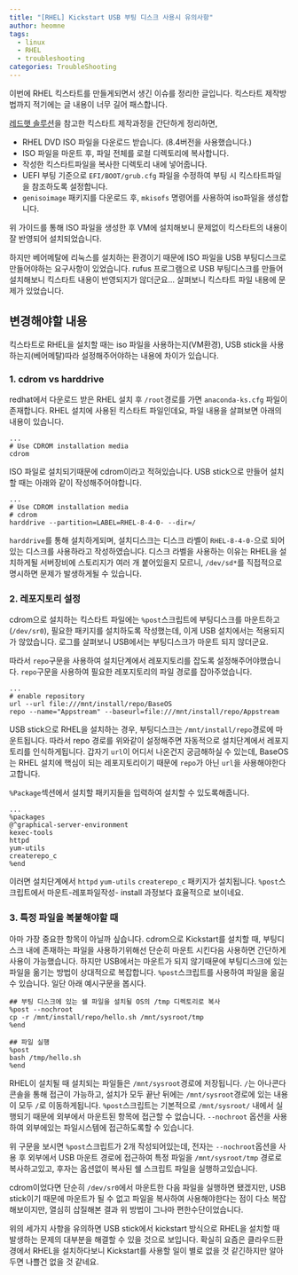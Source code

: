```yaml
---
title: "[RHEL] Kickstart USB 부팅 디스크 사용시 유의사항"
author: heomne
tags:
  - linux
  - RHEL
  - troubleshooting
categories: TroubleShooting
---
```

이번에 RHEL 킥스타트를 만들게되면서 생긴 이슈를 정리한 글입니다. 킥스타트 제작방법까지 적기에는 글 내용이 너무 길어 패스합니다.

[레드햇 솔루션](https://access.redhat.com/solutions/60959)을 참고한 킥스타트 제작과정을 간단하게 정리하면,

* RHEL DVD ISO 파일을 다운로드 받습니다. (8.4버전을 사용했습니다.)
* ISO 파일을 마운트 후, 파일 전체를 로컬 디렉토리에 복사합니다.
* 작성한 킥스타트파일을 복사한 디렉토리 내에 넣어줍니다.
* UEFI 부팅 기준으로 `EFI/BOOT/grub.cfg` 파일을 수정하여 부팅 시 킥스타트파일을 참조하도록 설정합니다.
* `genisoimage` 패키지를 다운로드 후, `mkisofs` 명령어를 사용하여 iso파일을 생성합니다.

위 가이드를 통해 ISO 파일을 생성한 후 VM에 설치해보니 문제없이 킥스타트의 내용이 잘 반영되어 설치되었습니다.

하지만 베어메탈에 리눅스를 설치하는 환경이기 때문에 ISO 파일을 USB 부팅디스크로 만들어야하는 요구사항이 있었습니다. rufus 프로그램으로 USB 부팅디스크를 만들어 설치해보니 킥스타트 내용이 반영되지가 않더군요... 살펴보니 킥스타트 파일 내용에 문제가 있었습니다.

## 변경해야할 내용

킥스타트로 RHEL을 설치할 때는 iso 파일을 사용하는지(VM환경), USB stick을 사용하는지(베어메탈)따라 설정해주어야하는 내용에 차이가 있습니다.

### 1. cdrom vs harddrive

redhat에서 다운로드 받은 RHEL 설치 후 `/root`경로를 가면 `anaconda-ks.cfg` 파일이 존재합니다. RHEL 설치에 사용된 킥스타트 파일인데요, 파일 내용을 살펴보면 아래의 내용이 있습니다.

```shell
...
# Use CDROM installation media
cdrom
```

ISO 파일로 설치되기때문에 cdrom이라고 적혀있습니다. USB stick으로 만들어 설치할 때는 아래와 같이 작성해주어야합니다.

```shell
...
# Use CDROM installation media
# cdrom
harddrive --partition=LABEL=RHEL-8-4-0- --dir=/
```

`harddrive`를 통해 설치하게되며, 설치디스크는 디스크 라벨이 `RHEL-8-4-0-`으로 되어있는 디스크를 사용하라고 작성하였습니다.
디스크 라벨을 사용하는 이유는 RHEL을 설치하게될 서버장비에 스토리지가 여러 개 붙어있을지 모르니, `/dev/sd*`를 직접적으로 명시하면 문제가 발생하게될 수 있습니다.

### 2. 레포지토리 설정

cdrom으로 설치하는 킥스타트 파일에는 `%post`스크립트에 부팅디스크를 마운트하고(`/dev/sr0`), 필요한 패키지를 설치하도록 작성했는데, 이게 USB 설치에서는 적용되지가 않았습니다. 로그를 살펴보니 USB에서는 부팅디스크가 마운트 되지 않더군요.

따라서 `repo`구문을 사용하여 설치단계에서 레포지토리를 잡도록 설정해주어야했습니다. `repo`구문을 사용하여 필요한 레포지토리의 파일 경로를 잡아주었습니다.

```shell
...
# enable repository
url --url file:///mnt/install/repo/BaseOS
repo --name="Appstream" --baseurl=file:///mnt/install/repo/Appstream
```

USB stick으로 RHEL을 설치하는 경우, 부팅디스크는 `/mnt/install/repo`경로에 마운트됩니다. 따라서 repo 경로를 위와같이 설정해주면 자동적으로 설치단계에서 레포지토리를 인식하게됩니다.
갑자기 `url`이 어디서 나온건지 궁금해하실 수 있는데, BaseOS는 RHEL 설치에 핵심이 되는 레포지토리이기 때문에 `repo`가 아닌 `url`을 사용해야한다고합니다.

`%Package`섹션에서 설치할 패키지들을 입력하여 설치할 수 있도록해줍니다.

```shell
...
%packages
@^graphical-server-environment
kexec-tools
httpd
yum-utils
createrepo_c
%end
```

이러면 설치단계에서 `httpd` `yum-utils` `createrepo_c` 패키지가 설치됩니다. `%post`스크립트에서 마운트-레포파일작성- install 과정보다 효율적으로 보이네요.

### 3. 특정 파일을 복붙해야할 때

아마 가장 중요한 항목이 아닐까 싶습니다. cdrom으로 Kickstart를 설치할 때, 부팅디스크 내에 존재하는 파일을 사용하기위해선 단순히 마운트 시킨다음 사용하면 간단하게 사용이 가능했습니다.
하지만 USB에서는 마운트가 되지 않기때문에 부팅디스크에 있는 파일을 옮기는 방법이 상대적으로 복잡합니다. `%post`스크립트를 사용하여 파일을 옮길 수 있습니다. 일단 아래 예시구문을 봅시다.

```shell
## 부팅 디스크에 있는 쉘 파일을 설치될 OS의 /tmp 디렉토리로 복사
%post --nochroot
cp -r /mnt/install/repo/hello.sh /mnt/sysroot/tmp
%end

## 파일 실행
%post
bash /tmp/hello.sh
%end
```

RHEL이 설치될 때 설치되는 파일들은 `/mnt/sysroot`경로에 저장됩니다. `/`는 아나콘다 콘솔을 통해 접근이 가능하고, 설치가 모두 끝난 뒤에는 `/mnt/sysroot`경로에 있는 내용이 모두 `/`로 이동하게됩니다.
`%post`스크립트는 기본적으로 `/mnt/sysroot/` 내에서 실행되기 때문에 외부에서 마운트된 항목에 접근할 수 없습니다. `--nochroot` 옵션을 사용하여 외부에있는 파일시스템에 접근하도록할 수 있습니다.

위 구문을 보시면 `%post`스크립트가 2개 작성되어있는데, 전자는 `--nochroot`옵션을 사용 후 외부에서 USB 마운트 경로에 접근하여 특정 파일을 `/mnt/sysroot/tmp` 경로로 복사하고있고, 후자는 옵션없이 복사된 쉘 스크립트 파일을 실행하고있습니다.

cdrom이었다면 단순히 `/dev/sr0`에서 마운트한 다음 파일을 실행하면 됐겠지만, USB stick이기 때문에 마운트가 될 수 없고 파일을 복사하여 사용해야한다는 점이 다소 복잡해보이지만, 열심히 삽질해본 결과 위 방법이 그나마 편한수단이었습니다.


위의 세가지 사항을 유의하면 USB stick에서 kickstart 방식으로 RHEL을 설치할 때 발생하는 문제의 대부분을 해결할 수 있을 것으로 보입니다. 확실히 요즘은 클라우드환경에서 RHEL을 설치하다보니 Kickstart를 사용할 일이 별로 없을 것 같긴하지만 알아두면 나쁠건 없을 것 같네요.